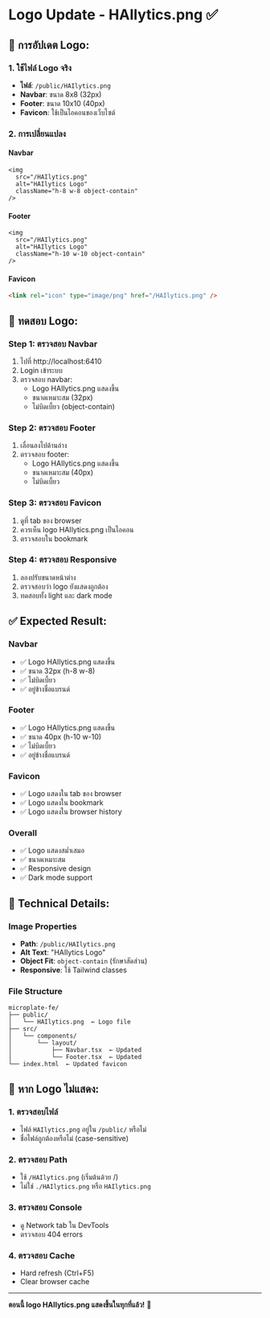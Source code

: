 # Logo Update - HAIlytics.png ✅

## 🎨 การอัปเดต Logo:

### 1. ใช้ไฟล์ Logo จริง
- **ไฟล์**: `/public/HAIlytics.png`
- **Navbar**: ขนาด 8x8 (32px)
- **Footer**: ขนาด 10x10 (40px)
- **Favicon**: ใช้เป็นไอคอนของเว็บไซต์

### 2. การเปลี่ยนแปลง

#### Navbar
```tsx
<img 
  src="/HAIlytics.png" 
  alt="HAIlytics Logo" 
  className="h-8 w-8 object-contain"
/>
```

#### Footer
```tsx
<img 
  src="/HAIlytics.png" 
  alt="HAIlytics Logo" 
  className="h-10 w-10 object-contain"
/>
```

#### Favicon
```html
<link rel="icon" type="image/png" href="/HAIlytics.png" />
```

## 🧪 ทดสอบ Logo:

### Step 1: ตรวจสอบ Navbar
1. ไปที่ http://localhost:6410
2. Login เข้าระบบ
3. ตรวจสอบ navbar:
   - Logo HAIlytics.png แสดงขึ้น
   - ขนาดเหมาะสม (32px)
   - ไม่บิดเบี้ยว (object-contain)

### Step 2: ตรวจสอบ Footer
1. เลื่อนลงไปด้านล่าง
2. ตรวจสอบ footer:
   - Logo HAIlytics.png แสดงขึ้น
   - ขนาดเหมาะสม (40px)
   - ไม่บิดเบี้ยว

### Step 3: ตรวจสอบ Favicon
1. ดูที่ tab ของ browser
2. ควรเห็น logo HAIlytics.png เป็นไอคอน
3. ตรวจสอบใน bookmark

### Step 4: ตรวจสอบ Responsive
1. ลองปรับขนาดหน้าต่าง
2. ตรวจสอบว่า logo ยังแสดงถูกต้อง
3. ทดสอบทั้ง light และ dark mode

## ✅ Expected Result:

### Navbar
- ✅ Logo HAIlytics.png แสดงขึ้น
- ✅ ขนาด 32px (h-8 w-8)
- ✅ ไม่บิดเบี้ยว
- ✅ อยู่ข้างชื่อแบรนด์

### Footer
- ✅ Logo HAIlytics.png แสดงขึ้น
- ✅ ขนาด 40px (h-10 w-10)
- ✅ ไม่บิดเบี้ยว
- ✅ อยู่ข้างชื่อแบรนด์

### Favicon
- ✅ Logo แสดงใน tab ของ browser
- ✅ Logo แสดงใน bookmark
- ✅ Logo แสดงใน browser history

### Overall
- ✅ Logo แสดงสม่ำเสมอ
- ✅ ขนาดเหมาะสม
- ✅ Responsive design
- ✅ Dark mode support

## 🔧 Technical Details:

### Image Properties
- **Path**: `/public/HAIlytics.png`
- **Alt Text**: "HAIlytics Logo"
- **Object Fit**: `object-contain` (รักษาสัดส่วน)
- **Responsive**: ใช้ Tailwind classes

### File Structure
```
microplate-fe/
├── public/
│   └── HAIlytics.png  ← Logo file
├── src/
│   └── components/
│       └── layout/
│           ├── Navbar.tsx  ← Updated
│           └── Footer.tsx  ← Updated
└── index.html  ← Updated favicon
```

## 🚨 หาก Logo ไม่แสดง:

### 1. ตรวจสอบไฟล์
- ไฟล์ `HAIlytics.png` อยู่ใน `/public/` หรือไม่
- ชื่อไฟล์ถูกต้องหรือไม่ (case-sensitive)

### 2. ตรวจสอบ Path
- ใช้ `/HAIlytics.png` (เริ่มต้นด้วย /)
- ไม่ใช่ `./HAIlytics.png` หรือ `HAIlytics.png`

### 3. ตรวจสอบ Console
- ดู Network tab ใน DevTools
- ตรวจสอบ 404 errors

### 4. ตรวจสอบ Cache
- Hard refresh (Ctrl+F5)
- Clear browser cache

---

**ตอนนี้ logo HAIlytics.png แสดงขึ้นในทุกที่แล้ว!** 🎉
